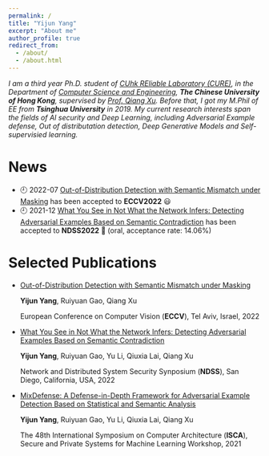 ```yaml
---
permalink: /
title: "Yijun Yang"
excerpt: "About me"
author_profile: true
redirect_from: 
  - /about/
  - /about.html
---
```

*I am a third year Ph.D. student of [CUhk REliable Laboratory (CURE)](https://cure-lab.github.io/), in the Department of [Computer Science and Engineering](https://www.cse.cuhk.edu.hk/), **The Chinese University of Hong Kong**, supervised by [Prof. Qiang Xu](https://scholar.google.com/citations?user=eSiKPqUAAAAJ&hl=zh-CN). Before that, I got my M.Phil of EE from **Tsinghua University** in 2019. My current research interests span the fields of AI security and Deep Learning, including Adversarial Example defense, Out of distributation detection, Deep Generative Models and Self-supervisied learning.* 



News
======
- 🕘 2022-07 [Out-of-Distribution Detection with Semantic Mismatch under Masking](https://arxiv.org/abs/2208.00446) has been accepted to **ECCV2022** 😃
- 🕘 2021-12 [What You See in Not What the Network Infers: Detecting Adversarial Examples Based on Semantic Contradiction](https://arxiv.org/abs/2201.09650) has been accepted to **NDSS2022** 👏 (oral, acceptance rate: 14.06%)



Selected Publications
=====
- [Out-of-Distribution Detection with Semantic Mismatch under Masking](https://arxiv.org/abs/2208.00446)
  
  **Yijun Yang**, Ruiyuan Gao, Qiang Xu
  
  European Conference on Computer Vision (**ECCV**), Tel Aviv, Israel, 2022

- [What You See in Not What the Network Infers: Detecting Adversarial Examples Based on Semantic Contradiction](https://arxiv.org/abs/2201.09650)
  
  **Yijun Yang**, Ruiyuan Gao, Yu Li, Qiuxia Lai, Qiang Xu
  
  Network and Distributed System Security Synposium (**NDSS**), San Diego, California, USA, 2022

- [MixDefense: A Defense-in-Depth Framework for Adversarial Example Detection Based on Statistical and Semantic Analysis](https://arxiv.org/abs/2104.10076)

  **Yijun Yang**, Ruiyuan Gao, Yu Li, Qiuxia Lai, Qiang Xu
  
  The 48th International Symposium on Computer Architecture (**ISCA**), Secure and Private Systems for Machine Learning Workshop, 2021
